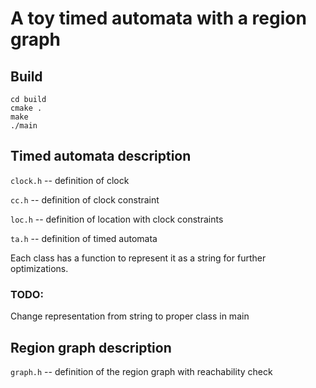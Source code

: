 # A toy timed automata with a region graph
## Build
```
cd build
cmake .
make
./main
```
## Timed automata description
``clock.h`` -- definition of clock

``cc.h`` -- definition of clock constraint

``loc.h`` -- definition of location with clock constraints

``ta.h`` -- definition of timed automata

Each class has a function to represent it as a string for further optimizations.

### TODO:
Change representation from string to proper class in main 

## Region graph description

``graph.h`` -- definition of the region graph with reachability check
